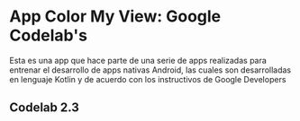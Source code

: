 # App Color My View: Google Codelab's

Esta es una app que hace parte de una serie de apps realizadas para entrenar el desarrollo de apps nativas Android, las cuales son desarrolladas en lenguaje Kotlin y de acuerdo con los instructivos de Google Developers

## Codelab 2.3

